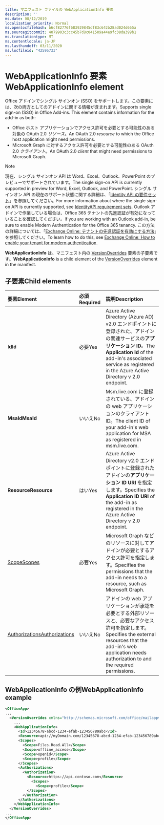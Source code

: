 ```yaml
---
title: マニフェスト ファイルの WebApplicationInfo 要素
description: ''
ms.date: 08/12/2019
localization_priority: Normal
ms.openlocfilehash: b6cf82776f683929845df83c642b28ad024d665a
ms.sourcegitcommit: 4079903c3cc45b7d8c041509a44e9fc38da399b1
ms.translationtype: MT
ms.contentlocale: ja-JP
ms.lasthandoff: 03/11/2020
ms.locfileid: "42596733"
---
```

# <a name="webapplicationinfo-element"></a><span data-ttu-id="25df5-102">WebApplicationInfo 要素</span><span class="sxs-lookup"><span data-stu-id="25df5-102">WebApplicationInfo element</span></span>

<span data-ttu-id="25df5-103">Office アドインでシングル サインオン (SSO) をサポートします。この要素には、次の両方としてのアドインに関する情報が含まれます。</span><span class="sxs-lookup"><span data-stu-id="25df5-103">Supports single sign-on (SSO) in Office Add-ins. This element contains information for the add-in as both:</span></span>

- <span data-ttu-id="25df5-104">Office ホスト アプリケーションでアクセス許可を必要とする可能性のある対象の OAuth 2.0 *リソース*。</span><span class="sxs-lookup"><span data-stu-id="25df5-104">An OAuth 2.0 *resource* to which the Office host application might need permissions.</span></span>
- <span data-ttu-id="25df5-105">Microsoft Graph に対するアクセス許可を必要とする可能性のある OAuth 2.0 *クライアント*。</span><span class="sxs-lookup"><span data-stu-id="25df5-105">An OAuth 2.0 *client* that might need permissions to Microsoft Graph.</span></span>

> [!NOTE]
> <span data-ttu-id="25df5-106">現在、シングル サインオン API は Word、Excel、Outlook、PowerPoint のプレビューでサポートされています。</span><span class="sxs-lookup"><span data-stu-id="25df5-106">The single sign-on API is currently supported in preview for Word, Excel, Outlook, and PowerPoint.</span></span> <span data-ttu-id="25df5-107">シングル サインオン API の現在のサポート状態に関する詳細は、「[Identity API の要件セット](../requirement-sets/identity-api-requirement-sets.md)」を参照してください。</span><span class="sxs-lookup"><span data-stu-id="25df5-107">For more information about where the single sign-on API is currently supported, see [IdentityAPI requirement sets](../requirement-sets/identity-api-requirement-sets.md).</span></span> <span data-ttu-id="25df5-108">Outlook アドインで作業している場合は、Office 365 テナントの先進認証が有効になっていることを確認してください。</span><span class="sxs-lookup"><span data-stu-id="25df5-108">If you are working with an Outlook add-in, be sure to enable Modern Authentication for the Office 365 tenancy.</span></span> <span data-ttu-id="25df5-109">この方法の詳細については、「[Exchange Online: テナントの先進認証を有効にする方法](https://social.technet.microsoft.com/wiki/contents/articles/32711.exchange-online-how-to-enable-your-tenant-for-modern-authentication.aspx)」を参照してください。</span><span class="sxs-lookup"><span data-stu-id="25df5-109">To learn how to do this, see [Exchange Online: How to enable your tenant for modern authentication](https://social.technet.microsoft.com/wiki/contents/articles/32711.exchange-online-how-to-enable-your-tenant-for-modern-authentication.aspx).</span></span>

<span data-ttu-id="25df5-110">**WebApplicationInfo** は、マニフェスト内の [VersionOverrides](versionoverrides.md) 要素の子要素です。</span><span class="sxs-lookup"><span data-stu-id="25df5-110">**WebApplicationInfo** is a child element of the [VersionOverrides](versionoverrides.md) element in the manifest.</span></span>  

## <a name="child-elements"></a><span data-ttu-id="25df5-111">子要素</span><span class="sxs-lookup"><span data-stu-id="25df5-111">Child elements</span></span>

|  <span data-ttu-id="25df5-112">要素</span><span class="sxs-lookup"><span data-stu-id="25df5-112">Element</span></span> |  <span data-ttu-id="25df5-113">必須</span><span class="sxs-lookup"><span data-stu-id="25df5-113">Required</span></span>  |  <span data-ttu-id="25df5-114">説明</span><span class="sxs-lookup"><span data-stu-id="25df5-114">Description</span></span>  |
|:-----|:-----|:-----|
|  <span data-ttu-id="25df5-115">**Id**</span><span class="sxs-lookup"><span data-stu-id="25df5-115">**Id**</span></span>    |  <span data-ttu-id="25df5-116">必要</span><span class="sxs-lookup"><span data-stu-id="25df5-116">Yes</span></span>   |  <span data-ttu-id="25df5-117">Azure Active Directory (Azure AD) v2.0 エンドポイントに登録された、アドインの関連サービスの**アプリケーション ID**。</span><span class="sxs-lookup"><span data-stu-id="25df5-117">The **Application Id** of the add-in's associated service as registered in the Azure Active Directory v 2.0 endpoint.</span></span>|
|  <span data-ttu-id="25df5-118">**MsaId**</span><span class="sxs-lookup"><span data-stu-id="25df5-118">**MsaId**</span></span>    |  <span data-ttu-id="25df5-119">いいえ</span><span class="sxs-lookup"><span data-stu-id="25df5-119">No</span></span>   |  <span data-ttu-id="25df5-120">Msm.live.com に登録されている、アドインの web アプリケーションのクライアント ID。</span><span class="sxs-lookup"><span data-stu-id="25df5-120">The client ID of your add-in's web application for MSA as registered in msm.live.com.</span></span>|
|  <span data-ttu-id="25df5-121">**Resource**</span><span class="sxs-lookup"><span data-stu-id="25df5-121">**Resource**</span></span>  |  <span data-ttu-id="25df5-122">はい</span><span class="sxs-lookup"><span data-stu-id="25df5-122">Yes</span></span>   |  <span data-ttu-id="25df5-123">Azure Active Directory v2.0 エンドポイントに登録されたアドインの**アプリケーション ID URI** を指定します。</span><span class="sxs-lookup"><span data-stu-id="25df5-123">Specifies the **Application ID URI** of the add-in as registered in the Azure Active Directory v 2.0 endpoint.</span></span>|
|  [<span data-ttu-id="25df5-124">Scope</span><span class="sxs-lookup"><span data-stu-id="25df5-124">Scopes</span></span>](scopes.md)                |  <span data-ttu-id="25df5-125">必要</span><span class="sxs-lookup"><span data-stu-id="25df5-125">Yes</span></span>  |  <span data-ttu-id="25df5-126">Microsoft Graph などのリソースに対してアドインが必要とするアクセス許可を指定します。</span><span class="sxs-lookup"><span data-stu-id="25df5-126">Specifies the permissions that the add-in needs to a resource, such as Microsoft Graph.</span></span>  |
|  [<span data-ttu-id="25df5-127">Authorizations</span><span class="sxs-lookup"><span data-stu-id="25df5-127">Authorizations</span></span>](authorizations.md)  |  <span data-ttu-id="25df5-128">いいえ</span><span class="sxs-lookup"><span data-stu-id="25df5-128">No</span></span>   | <span data-ttu-id="25df5-129">アドインの web アプリケーションが承認を必要とする外部リソースと、必要なアクセス許可を指定します。</span><span class="sxs-lookup"><span data-stu-id="25df5-129">Specifies the external resources that the add-in's web application needs authorization to and the required permissions.</span></span>|

## <a name="webapplicationinfo-example"></a><span data-ttu-id="25df5-130">WebApplicationInfo の例</span><span class="sxs-lookup"><span data-stu-id="25df5-130">WebApplicationInfo example</span></span>

```xml
<OfficeApp>
...
  <VersionOverrides xmlns="http://schemas.microsoft.com/office/mailappversionoverrides" xsi:type="VersionOverridesV1_0">
    ...
    <WebApplicationInfo>
      <Id>12345678-abcd-1234-efab-123456789abc</Id>
      <Resource>api://myDomain.com/12345678-abcd-1234-efab-123456789abc</Resource>
      <Scopes>
        <Scope>Files.Read.All</Scope>
        <Scope>offline_access</Scope>
        <Scope>openid</Scope>
        <Scope>profile</Scope>
      </Scopes>
      <Authorizations>
        <Authorization>
          <Resource>https://api.contoso.com</Resource>
            <Scopes>
              <Scope>profile</Scope>
          </Scopes>
        </Authorization>
      </Authorizations>
    </WebApplicationInfo>
  </VersionOverrides>
...
</OfficeApp>
```
